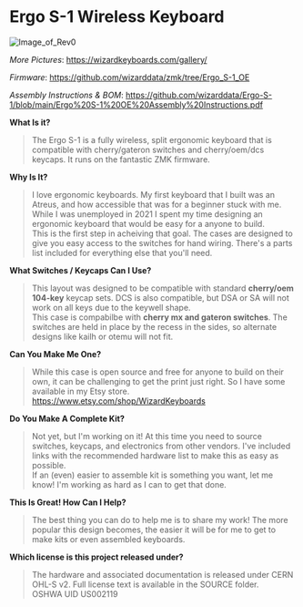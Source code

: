 # Ergo S-1 Wireless Keyboard

![Image_of_Rev0](https://github.com/wizarddata/Ergo-S-1/blob/main/Images/overhead_angle.jpg)

_More Pictures_: https://wizardkeyboards.com/gallery/

_Firmware_: https://github.com/wizarddata/zmk/tree/Ergo_S-1_OE

_Assembly Instructions & BOM_: https://github.com/wizarddata/Ergo-S-1/blob/main/Ergo%20S-1%20OE%20Assembly%20Instructions.pdf

**What Is it?**  
>The Ergo S-1 is a fully wireless, split ergonomic keyboard that is compatible with cherry/gateron switches and cherry/oem/dcs keycaps. It runs on the fantastic ZMK firmware.

**Why Is It?**  
>I love ergonomic keyboards. My first keyboard that I built was an Atreus, and how accessible that was for a beginner stuck with me. While I was unemployed in 2021 I spent my time designing an ergonomic keyboard that would be easy for a anyone to build.  
This is the first step in acheiving that goal. The cases are designed to give you easy access to the switches for hand wiring. There's a parts list included for everything else that you'll need.

**What Switches / Keycaps Can I Use?**  
>This layout was designed to be compatible with standard **cherry/oem 104-key** keycap sets. DCS is also compatible, but DSA or SA will not work on all keys due to the keywell shape.  
This case is compabilbe with **cherry mx and gateron switches**. The switches are held in place by the recess in the sides, so alternate designs like kailh or otemu will not fit.

**Can You Make Me One?**  
>While this case is open source and free for anyone to build on their own, it can be challenging to get the print just right. So I have some available in my Etsy store.  
>https://www.etsy.com/shop/WizardKeyboards

**Do You Make A Complete Kit?**  
>Not yet, but I'm working on it! At this time you need to source switches, keycaps, and electronics from other vendors. I've included links with the recommended hardware list to make this as easy as possible.  
If an (even) easier to assemble kit is something you want, let me know! I'm working as hard as I can to get that done.

**This Is Great! How Can I Help?**  
>The best thing you can do to help me is to share my work! The more popular this design becomes, the easier it will be for me to get to make kits or even assembled keyboards.

**Which license is this project released under?**
>The hardware and associated documentation is released under CERN OHL-S v2. Full license text is available in the SOURCE folder.  
>OSHWA UID US002119

